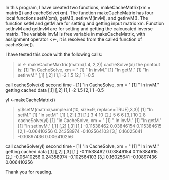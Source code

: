 

In this program, I have created two functions, makeCacheMatrix(xm = matrix()) and cacheSolve(xm). The function makeCacheMatrix has four local functions setM(xm), getM(), setInvM(invM), and getInvM(). The function setM and getM are for setting and getting input matrix xm. Function setInvM and getInvM are for setting and getting the calcucated inverse matrix. The variable invM is free variable in makeCacheMatrix, with assignment operator <<-, it is resolved from the called function of cacheSolve().

I have tested this code with the following calls:
> xl <- makeCacheMaxtric(matrix(1:4, 2,2))
> cacheSolve(xl)
the printout is:
[1] "in CacheSolve, xm = "
[1] " In invM."
[1] "In getM."
[1] "In setInvM."
     [,1] [,2]
[1,]   -2  1.5
[2,]    1 -0.5

call cacheSolve(xl) second time -
[1] "in CacheSolve, xm = "
[1] " In invM."
getting cached data
     [,1] [,2]
[1,]   -2  1.5
[2,]    1 -0.5

yl <-makeCacheMatrix()
> yl$setM(matrix(sample.int(10, size=9, replace=TRUE),3,3))
[1] "In setM."
[1] "in setM"
     [,1] [,2] [,3]
[1,]    3    4   10
[2,]    5    6    6
[3,]   10    2    8
> cacheSolve(yl)
[1] "in CacheSolve, xm = "
[1] " In invM."
[1] "In getM."
[1] "In setInvM."
            [,1]        [,2]         [,3]
[1,] -0.11538462  0.03846154  0.115384615
[2,] -0.06410256  0.24358974 -0.102564103
[3,]  0.16025641 -0.10897436  0.006410256

call cacheSolve(yl) second time -
[1] "in CacheSolve, xm = "
[1] " In invM."
getting cached data
            [,1]        [,2]         [,3]
[1,] -0.11538462  0.03846154  0.115384615
[2,] -0.06410256  0.24358974 -0.102564103
[3,]  0.16025641 -0.10897436  0.006410256

Thank you for reading.
